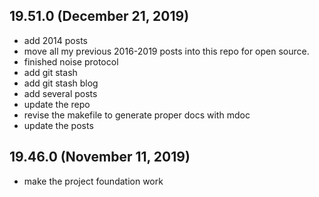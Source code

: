 ## 19.51.0 (December 21, 2019)
  - add 2014 posts
  - move all my previous 2016-2019 posts into this repo for open source.
  - finished noise protocol
  - add git stash
  - add git stash blog
  - add several posts
  - update the repo
  - revise the makefile to generate proper docs with mdoc
  - update the posts

## 19.46.0 (November 11, 2019)
- make the project foundation work


